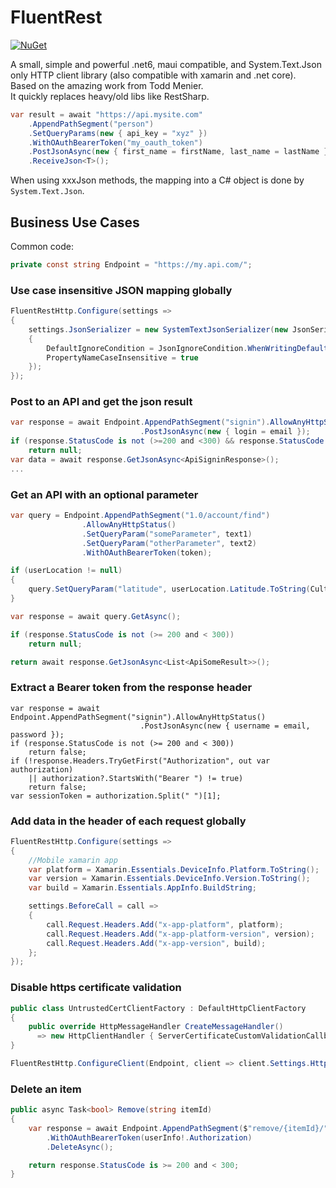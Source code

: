# FluentRest


[![NuGet](https://img.shields.io/nuget/dt/Softlion.FluentRest?label=Get%20It%20On%20Nuget&style=for-the-badge)](https://www.nuget.org/packages/Softlion.FluentRest/)  


A small, simple and powerful .net6, maui compatible, and System.Text.Json only HTTP client library (also compatible with xamarin and .net core).  
Based on the amazing work from Todd Menier.  
It quickly replaces heavy/old libs like RestSharp.

```c#
var result = await "https://api.mysite.com"
    .AppendPathSegment("person")
    .SetQueryParams(new { api_key = "xyz" })
    .WithOAuthBearerToken("my_oauth_token")
    .PostJsonAsync(new { first_name = firstName, last_name = lastName })
    .ReceiveJson<T>();
```

When using xxxJson methods, the mapping into a C# object is done by `System.Text.Json`.

## Business Use Cases

Common code:
```c#
private const string Endpoint = "https://my.api.com/";
```

### Use case insensitive JSON mapping globally

```c#
FluentRestHttp.Configure(settings =>
{
    settings.JsonSerializer = new SystemTextJsonSerializer(new JsonSerializerOptions
    {
        DefaultIgnoreCondition = JsonIgnoreCondition.WhenWritingDefault,
        PropertyNameCaseInsensitive = true
    });
});
```

### Post to an API and get the json result

```C#
var response = await Endpoint.AppendPathSegment("signin").AllowAnyHttpStatus()
                             .PostJsonAsync(new { login = email });
if (response.StatusCode is not (>=200 and <300) && response.StatusCode != (int)HttpStatusCode.Conflict)
    return null;
var data = await response.GetJsonAsync<ApiSigninResponse>();
...
```

### Get an API with an optional parameter
```c#
var query = Endpoint.AppendPathSegment("1.0/account/find")
                .AllowAnyHttpStatus()
                .SetQueryParam("someParameter", text1)
                .SetQueryParam("otherParameter", text2)
                .WithOAuthBearerToken(token);

if (userLocation != null)
{
    query.SetQueryParam("latitude", userLocation.Latitude.ToString(CultureInfo.InvariantCulture));
}

var response = await query.GetAsync();

if (response.StatusCode is not (>= 200 and < 300))
    return null;

return await response.GetJsonAsync<List<ApiSomeResult>>();
```

### Extract a Bearer token from the response header
```
var response = await Endpoint.AppendPathSegment("signin").AllowAnyHttpStatus()
                             .PostJsonAsync(new { username = email, password });
if (response.StatusCode is not (>= 200 and < 300))
    return false;
if (!response.Headers.TryGetFirst("Authorization", out var authorization)
    || authorization?.StartsWith("Bearer ") != true)
    return false;
var sessionToken = authorization.Split(" ")[1];
```

### Add data in the header of each request globally
```c#
FluentRestHttp.Configure(settings =>
{
    //Mobile xamarin app
    var platform = Xamarin.Essentials.DeviceInfo.Platform.ToString();
    var version = Xamarin.Essentials.DeviceInfo.Version.ToString();
    var build = Xamarin.Essentials.AppInfo.BuildString;

    settings.BeforeCall = call =>
    {
        call.Request.Headers.Add("x-app-platform", platform);
        call.Request.Headers.Add("x-app-platform-version", version);
        call.Request.Headers.Add("x-app-version", build);
    };
});
```

### Disable https certificate validation
```c#
public class UntrustedCertClientFactory : DefaultHttpClientFactory
{
    public override HttpMessageHandler CreateMessageHandler() 
      => new HttpClientHandler { ServerCertificateCustomValidationCallback = (_, _, _, _) => true }; 
}

FluentRestHttp.ConfigureClient(Endpoint, client => client.Settings.HttpClientFactory = new UntrustedCertClientFactory());
```

### Delete an item
```c#
public async Task<bool> Remove(string itemId)
{
    var response = await Endpoint.AppendPathSegment($"remove/{itemId}/").AllowAnyHttpStatus()
        .WithOAuthBearerToken(userInfo!.Authorization)
        .DeleteAsync();

    return response.StatusCode is >= 200 and < 300;
}
```
